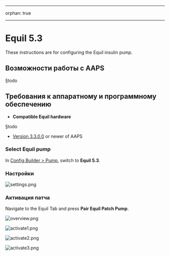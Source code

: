 - - -
orphan: true
- - -

# Equil 5.3

These instructions are for configuring the Equil insulin pump.

## Возможности работы с AAPS

§todo

## Требования к аппаратному и программному обеспечению
* **Compatible Equil hardware**

§todo

* [Version 3.3.0.0](#version3300) or newer of AAPS

### Select Equil pump

In [Config Builder > Pump](#Config-Builder-pump), switch to **Equil 5.3**.

### Настройки

![settings.png](../images/Equil/settings.png)

### Активация патча

Navigate to the Equil Tab and press **Pair Equil Patch Pump**.

![overview.png](../images/Equil/overview.png)

![activate1.png](../images/Equil/activate1.png)

![activate2.png](../images/Equil/activate2.png)

![activate3.png](../images/Equil/activate3.png)